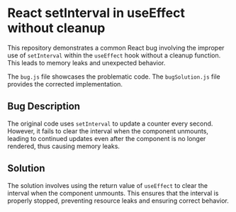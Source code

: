 # React setInterval in useEffect without cleanup
This repository demonstrates a common React bug involving the improper use of `setInterval` within the `useEffect` hook without a cleanup function.  This leads to memory leaks and unexpected behavior.

The `bug.js` file showcases the problematic code. The `bugSolution.js` file provides the corrected implementation.

## Bug Description
The original code uses `setInterval` to update a counter every second.  However, it fails to clear the interval when the component unmounts, leading to continued updates even after the component is no longer rendered, thus causing memory leaks.

## Solution
The solution involves using the return value of `useEffect` to clear the interval when the component unmounts. This ensures that the interval is properly stopped, preventing resource leaks and ensuring correct behavior.
